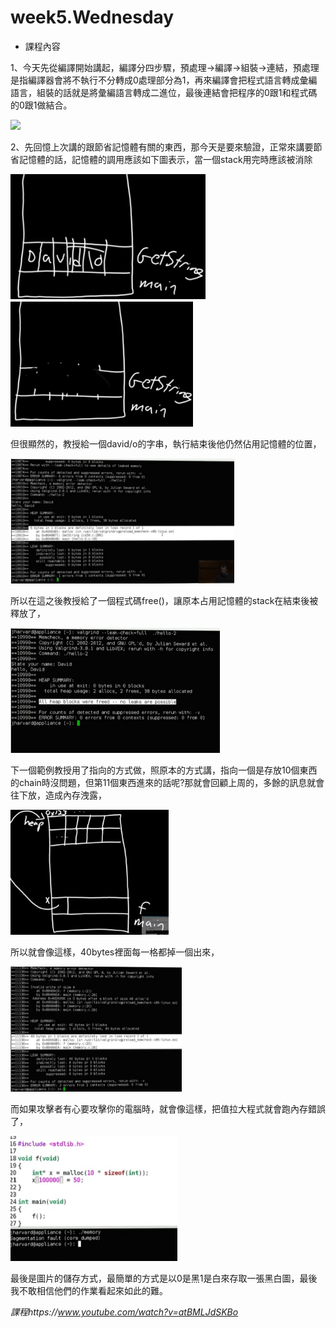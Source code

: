 # week5.Wednesday
- 課程內容
 
 1、今天先從編譯開始講起，編譯分四步驟，預處理->編譯->組裝->連結，預處理是指編譯器會將不執行不分轉成0處理部分為1，再來編譯會把程式語言轉成彙編語言，組裝的話就是將彙編語言轉成二進位，最後連結會把程序的0跟1和程式碼的0跟1做結合。
 
 <img src='http://cdn.cs50.net/2013/fall/lectures/5/w/notes5w/compiling.png' height=400 weight =400>
 
 2、先回憶上次講的跟節省記憶體有關的東西，那今天是要來驗證，正常來講要節省記憶體的話，記憶體的調用應該如下圖表示，當一個stack用完時應該被消除
 
 <img src='https://github.com/wellslu/DSA/blob/master/CS50/week5/jpg/1.jpg' height=200 weight =200>　<img src='https://github.com/wellslu/DSA/blob/master/CS50/week5/jpg/2.jpg' height=200 weight =200>
 
 但很顯然的，教授給一個david/o的字串，執行結束後他仍然佔用記憶體的位置，
 
 <img src='https://github.com/wellslu/DSA/blob/master/CS50/week5/jpg/5.jpg' height=200 weight =200>
 
 所以在這之後教授給了一個程式碼free()，讓原本占用記憶體的stack在結束後被釋放了，
 
 <img src='https://github.com/wellslu/DSA/blob/master/CS50/week5/jpg/6.jpg' height=200 weight =200>
 
 下一個範例教授用了指向的方式做，照原本的方式講，指向一個是存放10個東西的chain時沒問題，但第11個東西進來的話呢?那就會回顧上周的，多餘的訊息就會往下放，造成內存洩露，
 
 <img src='https://github.com/wellslu/DSA/blob/master/CS50/week5/jpg/7.jpg' height=200 weight =200>
 
 所以就會像這樣，40bytes裡面每一格都掉一個出來，
 
 <img src='https://github.com/wellslu/DSA/blob/master/CS50/week5/jpg/3.jpg' height=200 weight =200>
 
 而如果攻擊者有心要攻擊你的電腦時，就會像這樣，把值拉大程式就會跑內存錯誤了，
 
 <img src='https://github.com/wellslu/DSA/blob/master/CS50/week5/jpg/4.jpg' height=200 weight =200>
 
 最後是圖片的儲存方式，最簡單的方式是以0是黑1是白來存取一張黑白圖，最後我不敢相信他們的作業看起來如此的難。
 
*課程https://www.youtube.com/watch?v=atBMLJdSKBo*
